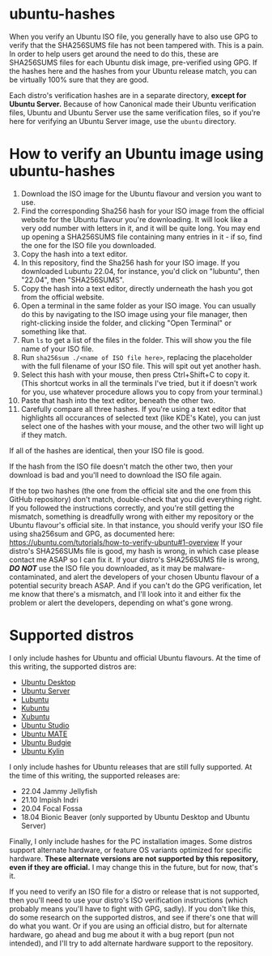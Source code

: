 # ubuntu-hashes

When you verify an Ubuntu ISO file, you generally have to also use GPG to verify that the SHA256SUMS file has not been tampered with. This is a pain. In order to help users get around the need to do this, these are SHA256SUMS files for each Ubuntu disk image, pre-verified using GPG. If the hashes here and the hashes from your Ubuntu release match, you can be virtually 100% sure that they are good.

Each distro's verification hashes are in a separate directory, **except for Ubuntu Server.** Because of how Canonical made their Ubuntu verification files, Ubuntu and Ubuntu Server use the same verification files, so if you're here for verifying an Ubuntu Server image, use the `ubuntu` directory.

# How to verify an Ubuntu image using ubuntu-hashes

1. Download the ISO image for the Ubuntu flavour and version you want to use.
2. Find the corresponding Sha256 hash for your ISO image from the official website for the Ubuntu flavour you're downloading. It will look like a very odd number with letters in it, and it will be quite long. You may end up opening a SHA256SUMS file containing many entries in it - if so, find the one for the ISO file you downloaded.
3. Copy the hash into a text editor.
4. In this repository, find the Sha256 hash for your ISO image. If you downloaded Lubuntu 22.04, for instance, you'd click on "lubuntu", then "22.04", then "SHA256SUMS".
5. Copy the hash into a text editor, directly underneath the hash you got from the official website.
6. Open a terminal in the same folder as your ISO image. You can usually do this by navigating to the ISO image using your file manager, then right-clicking inside the folder, and clicking "Open Terminal" or something like that.
7. Run `ls` to get a list of the files in the folder. This will show you the file name of your ISO file.
8. Run `sha256sum ./<name of ISO file here>`, replacing the placeholder with the full filename of your ISO file. This will spit out yet another hash.
9. Select this hash with your mouse, then press Ctrl+Shift+C to copy it. (This shortcut works in all the terminals I've tried, but it if doesn't work for you, use whatever procedure allows you to copy from your terminal.)
10. Paste that hash into the text editor, beneath the other two.
11. Carefully compare all three hashes. If you're using a text editor that highlights all occurances of selected text (like KDE's Kate), you can just select one of the hashes with your mouse, and the other two will light up if they match.

If all of the hashes are identical, then your ISO file is good.

If the hash from the ISO file doesn't match the other two, then your download is bad and you'll need to download the ISO file again.

If the top two hashes (the one from the official site and the one from this GitHub repository) don't match, double-check that you did everything right. If you followed the instructions correctly, and you're still getting the mismatch, something is dreadfully wrong with either my repository or the Ubuntu flavour's official site. In that instance, you should verify your ISO file using sha256sum and GPG, as documented here: https://ubuntu.com/tutorials/how-to-verify-ubuntu#1-overview If your distro's SHA256SUMs file is good, my hash is wrong, in which case please contact me ASAP so I can fix it. If your distro's SHA256SUMS file is wrong, ***DO NOT*** use the ISO file you downloaded, as it may be malware-contaminated, and alert the developers of your chosen Ubuntu flavour of a potential security breach ASAP. And if you can't do the GPG verification, let me know that there's a mismatch, and I'll look into it and either fix the problem or alert the developers, depending on what's gone wrong.

# Supported distros

I only include hashes for Ubuntu and official Ubuntu flavours. At the time of this writing, the supported distros are:

- [Ubuntu Desktop](https://ubuntu.com/download/desktop)
- [Ubuntu Server](https://ubuntu.com/download/server)
- [Lubuntu](https://lubuntu.me/downloads/)
- [Kubuntu](https://kubuntu.org/getkubuntu/)
- [Xubuntu](https://xubuntu.org/download/)
- [Ubuntu Studio](https://ubuntustudio.org/download/)
- [Ubuntu MATE](https://ubuntu-mate.org/download/)
- [Ubuntu Budgie](https://ubuntubudgie.org/)
- [Ubuntu Kylin](https://www.ubuntukylin.com/downloads/download-en.html)

I only include hashes for Ubuntu releases that are still fully supported. At the time of this writing, the supported releases are:

- 22.04 Jammy Jellyfish
- 21.10 Impish Indri
- 20.04 Focal Fossa
- 18.04 Bionic Beaver (only supported by Ubuntu Desktop and Ubuntu Server)

Finally, I only include hashes for the PC installation images. Some distros support alternate hardware, or feature OS variants optimized for specific hardware. **These alternate versions are not supported by this repository, even if they are official.** I may change this in the future, but for now, that's it.

If you need to verify an ISO file for a distro or release that is not supported, then you'll need to use your distro's ISO verification instructions (which probably means you'll have to fight with GPG, sadly). If you don't like this, do some research on the supported distros, and see if there's one that will do what you want. Or if you are using an official distro, but for alternate hardware, go ahead and bug me about it with a bug report (pun not intended), and I'll try to add alternate hardware support to the repository.
